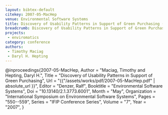 ```yaml
---
layout: bibtex-default
citekey: 2007-05-MacHep
venue: Environmental Software Systems
title: Discovery of Usability Patterns in Support of Green Purchasing (2007)
breadcrumb: Discovery of Usability Patterns in Support of Green Purchasing (2007)
projects:
 - enviromatics
category: conference
authors:
 - Timothy Maciag 
 - Daryl H. Hepting 
---
```

@inproceedings{2007-05-MacHep,
	Author =  "Maciag, Timothy and Hepting, Daryl H.",
	Title =  "Discovery of Usability Patterns in Support of Green Purchasing",
	Url = \"{{"/assets/works/pdf/2007-05-MacHep.pdf" | absolute_url }}\",
	Editor =  "Denzer, Ralf",
	Booktitle =  "Environmental Software Systems",
	Doi =  "10.13140/2.1.3773.6001",
	Month =  "May",
	Organization =  "International Symposium on Environmental Software Systems",
	Pages =  "550--559",
	Series =  "IFIP Conference Series",
	Volume =  "7",
	Year =  "2007",
}
